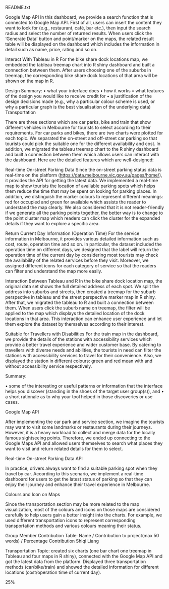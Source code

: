 README.txt 

Google Map API
In this dashboard, we provide a search function that is connected to Google Map API. First of all, users can insert the content they want to look for (e.g., restaurant, café, bar etc.), then input the search radius and select the number of returned results. When users click the ‘Generate Data’ button and point/marker on the maps, the related result table will be displayed on the dashboard which includes the information in detail such as name, price, rating and so on.

Interact With Tableau in R
For the bike share dock locations map, we embedded the tableau treemap chart into R shiny dashboard and built a connection between them. After users choosing one of the suburbs in treemap, the corresponding bike share dock locations of that area will be shown on the map in R.





Design Summary:
•	what your interface does
•	how it works
•	what features of the design you would like to receive credit for
•	a justification of the design decisions made (e.g., why a particular colour scheme is used, or why a particular graph is the best visualisation of the underlying data)
Transportation 

There are three sections which are car parks, bike and train that show different vehicles in Melbourne for tourists to select according to their requirements. For car parks and bikes, there are two charts were plotted for each topic. We separated the on-street and off-street car parking so that tourists could pick the suitable one for the different availability and cost. In addition, we migrated the tableau treemap chart to the R shiny dashboard and built a connection between them which allows users can interact with the dashboard. Here are the detailed features which are well-designed:

Real-time On-street Parking Data
Since the on-street parking status data is real-time on the platform (https://data.melbourne.vic.gov.au/pages/home/), it provides the API for getting the latest data. We implemented a real-time map to show tourists the location of available parking spots which helps them reduce the time that may be spent on looking for parking places. In addition, we distinguish the marker colours to represent different meanings: red for occupied and green for available which assists the reader to understand the map clearly. We also considered that it is not reader-friendly if we generate all the parking points together, the better way is to change to the point cluster map which readers can click the cluster for the expanded details if they want to explore a specific area.


Return Current Day Information (Operation Time)
For the service information in Melbourne, it provides various detailed information such as cost, route, operation time and so on. In particular, the dataset included the operation time on different days, we designed that the label will return the operation time of the current day by considering most tourists may check the availability of the related services before they visit. Moreover, we assigned different icons for each category of service so that the readers can filter and understand the map more easily.


Interaction Between Tableau and R
In the bike share dock location map, the original data set shows the full detailed address of each spot. We split the address into suburbs and streets, then created a treemap for the suburb perspective in tableau and the street perspective marker map in R shiny. After that, we migrated the tableau to R and built a connection between them. When users click the suburb name on treemap, the filter will be applied to the map which displays the detailed location of the dock locations in that area. This interaction can enhance user experience and let them explore the dataset by themselves according to their interest.


Suitable for Travellers with Disabilities
For the train map in the dashboard, we provide the details of the stations with accessibility services which provide a better travel experience and wider customer base. By catering to travellers with diverse needs and abilities, the tourists in need can filter the stations with accessibility services to travel for their convenience. Also, we displayed the station in different colours: green and red mean with and without accessibility service respectively.



Summary:

•	some of the interesting or useful patterns or information that the interface helps you discover (standing in the shoes of the target user group(s)), and
•	a short rationale as to why your tool helped in those discoveries or use cases.

Google Map API

After implementing the car park and service section, we imagine the tourists may want to visit some landmarks or restaurants during their journeys. However, it is a heavy workload to collect and merge data for the locally famous sightseeing points. Therefore, we ended up connecting to the Google Maps API and allowed users themselves to search what places they want to visit and return related details for them to select.


Real-time On-street Parking Data API

In practice, drivers always want to find a suitable parking spot when they travel by car. According to this scenario, we implement a real-time dashboard for users to get the latest status of parking so that they can enjoy their journey and enhance their travel experience in Melbourne.

Colours and Icon on Maps

Since the transportation section may be more related to the map visualization, most of the colours and icons on those maps are considered carefully to help users gain a better insight into the charts. For example, we used different transportation icons to represent corresponding transportation methods and various colours meaning their status.


















Group Member Contribution Table:
Name / Contribution to project(max 50 words) / Percentage Contribution
Shiqi Liang

Transportation Topic: created six charts (one bar chart one treemap in Tableau and four maps in R shiny), connected with the Google Map API and got the latest data from the platform. Displayed three transportation methods (car/bike/train) and showed the detailed information for different locations (cost/operation time of current day).

25%
